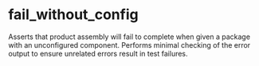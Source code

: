 # fail_without_config

Asserts that product assembly will fail to complete when given a package with an
unconfigured component. Performs minimal checking of the error output to ensure
unrelated errors result in test failures.
